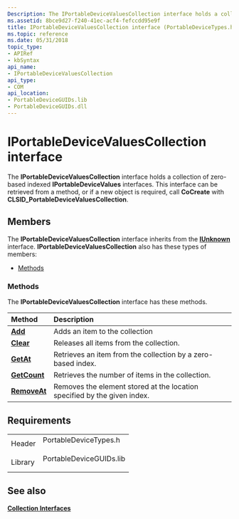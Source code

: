 ```yaml
---
Description: The IPortableDeviceValuesCollection interface holds a collection of zero-based indexed IPortableDeviceValues interfaces.
ms.assetid: 8bce9d27-f240-41ec-acf4-fefccdd95e9f
title: IPortableDeviceValuesCollection interface (PortableDeviceTypes.h)
ms.topic: reference
ms.date: 05/31/2018
topic_type: 
- APIRef
- kbSyntax
api_name: 
- IPortableDeviceValuesCollection
api_type: 
- COM
api_location: 
- PortableDeviceGUIDs.lib
- PortableDeviceGUIDs.dll
---
```


# IPortableDeviceValuesCollection interface

The **IPortableDeviceValuesCollection** interface holds a collection of zero-based indexed **IPortableDeviceValues** interfaces. This interface can be retrieved from a method, or if a new object is required, call **CoCreate** with **CLSID\_PortableDeviceValuesCollection**.

## Members

The **IPortableDeviceValuesCollection** interface inherits from the [**IUnknown**](https://docs.microsoft.com/windows/desktop/api/unknwn/nn-unknwn-iunknown) interface. **IPortableDeviceValuesCollection** also has these types of members:

-   [Methods](#methods)

### Methods

The **IPortableDeviceValuesCollection** interface has these methods.



| Method                                                       | Description                                                                         |
|:-------------------------------------------------------------|:------------------------------------------------------------------------------------|
| [**Add**](iportabledevicevaluescollection-add.md)           | Adds an item to the collection<br/>                                           |
| [**Clear**](iportabledevicevaluescollection-clear.md)       | Releases all items from the collection.<br/>                                  |
| [**GetAt**](iportabledevicevaluescollection-getat.md)       | Retrieves an item from the collection by a zero-based index.<br/>             |
| [**GetCount**](iportabledevicevaluescollection-getcount.md) | Retrieves the number of items in the collection.<br/>                         |
| [**RemoveAt**](iportabledevicevaluescollection-removeat.md) | Removes the element stored at the location specified by the given index.<br/> |



 

## Requirements



|                    |                                                                                                    |
|--------------------|----------------------------------------------------------------------------------------------------|
| Header<br/>  | <dl> <dt>PortableDeviceTypes.h</dt> </dl>   |
| Library<br/> | <dl> <dt>PortableDeviceGUIDs.lib</dt> </dl> |



## See also

<dl> <dt>

[**Collection Interfaces**](collection-interfaces.md)
</dt> </dl>

 

 




